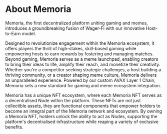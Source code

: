 # About Memoria
Memoria, the first decentralized platform uniting gaming and memes, introduces a groundbreaking fusion of Wager-Fi with our innovative Host-to-Earn model.

Designed to revolutionize engagement within the Memoria ecosystem, it offers players the thrill of high-stakes, skill-based gaming while empowering hosts to earn rewards by fostering and managing matches. Beyond gaming, Memoria serves as a meme launchpad, enabling creators to bring their ideas to life, amplify their reach, and monetize their creativity. Whether you're a competitor seeking strategic challenges, a host building a thriving community, or a creator shaping meme culture, Memoria delivers an unparalleled experience. Powered by our custom AVAX Layer 1 Chain, Memoria sets a new standard for gaming and meme ecosystem integration.

Memoria has a unique NFT ecosystem, where each Memoria NFT serves as a decentralised Node within the platform. These NFTs are not just collectible assets, they are functional components that empower holders to become an integral part of the Memoria network and ecosystem. By owning a Memoria NFT, holders unlock the ability to act as Nodes, supporting the platform's decentralised infrastructure while reaping a variety of exclusive benefits.
